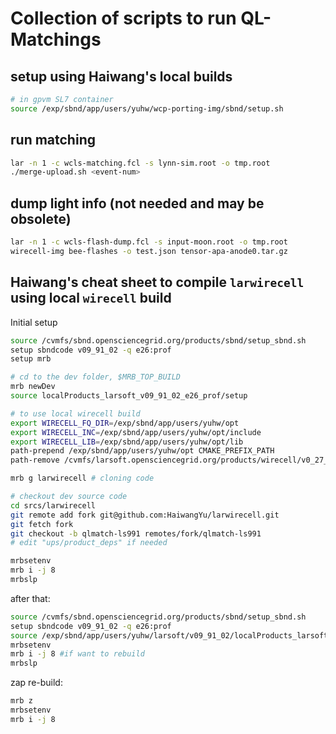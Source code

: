 # Collection of scripts to run QL-Matchings

## setup using Haiwang's local builds
```bash
# in gpvm SL7 container
source /exp/sbnd/app/users/yuhw/wcp-porting-img/sbnd/setup.sh
```

## run matching
```bash
lar -n 1 -c wcls-matching.fcl -s lynn-sim.root -o tmp.root
./merge-upload.sh <event-num>
```

## dump light info (not needed and may be obsolete)
```bash
lar -n 1 -c wcls-flash-dump.fcl -s input-moon.root -o tmp.root
wirecell-img bee-flashes -o test.json tensor-apa-anode0.tar.gz
```

## Haiwang's cheat sheet to compile `larwirecell` using local `wirecell` build
Initial setup
```bash
source /cvmfs/sbnd.opensciencegrid.org/products/sbnd/setup_sbnd.sh
setup sbndcode v09_91_02 -q e26:prof
setup mrb 

# cd to the dev folder, $MRB_TOP_BUILD
mrb newDev
source localProducts_larsoft_v09_91_02_e26_prof/setup

# to use local wirecell build
export WIRECELL_FQ_DIR=/exp/sbnd/app/users/yuhw/opt
export WIRECELL_INC=/exp/sbnd/app/users/yuhw/opt/include
export WIRECELL_LIB=/exp/sbnd/app/users/yuhw/opt/lib
path-prepend /exp/sbnd/app/users/yuhw/opt CMAKE_PREFIX_PATH
path-remove /cvmfs/larsoft.opensciencegrid.org/products/wirecell/v0_27_1/Linux64bit+3.10-2.17-e26-prof CMAKE_PREFIX_PATH

mrb g larwirecell # cloning code

# checkout dev source code
cd srcs/larwirecell
git remote add fork git@github.com:HaiwangYu/larwirecell.git
git fetch fork
git checkout -b qlmatch-ls991 remotes/fork/qlmatch-ls991 
# edit "ups/product_deps" if needed

mrbsetenv
mrb i -j 8
mrbslp
```

after that:
```bash
source /cvmfs/sbnd.opensciencegrid.org/products/sbnd/setup_sbnd.sh
setup sbndcode v09_91_02 -q e26:prof
source /exp/sbnd/app/users/yuhw/larsoft/v09_91_02/localProducts_larsoft_v09_91_02_e26_prof/setup
mrbsetenv
mrb i -j 8 #if want to rebuild 
mrbslp
```

zap re-build:
```bash
mrb z
mrbsetenv
mrb i -j 8
```